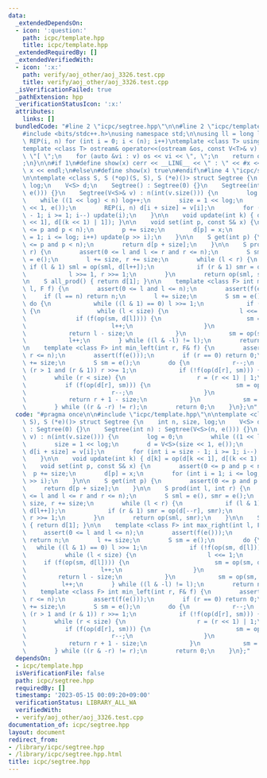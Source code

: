 ```yaml
---
data:
  _extendedDependsOn:
  - icon: ':question:'
    path: icpc/template.hpp
    title: icpc/template.hpp
  _extendedRequiredBy: []
  _extendedVerifiedWith:
  - icon: ':x:'
    path: verify/aoj_other/aoj_3326.test.cpp
    title: verify/aoj_other/aoj_3326.test.cpp
  _isVerificationFailed: true
  _pathExtension: hpp
  _verificationStatusIcon: ':x:'
  attributes:
    links: []
  bundledCode: "#line 2 \"icpc/segtree.hpp\"\n\n#line 2 \"icpc/template.hpp\"\n\n\
    #include <bits/stdc++.h>\nusing namespace std;\n\nusing ll = long long;\n#define\
    \ REP(i, n) for (int i = 0; i < (n); i++)\ntemplate <class T> using V = vector<T>;\n\
    template <class T> ostream& operator<<(ostream &os, const V<T>& v) {\n    os <<\
    \ \"[ \";\n    for (auto &vi : v) os << vi << \", \";\n    return os << \"]\"\
    ;\n}\n\n#if 1\n#define show(x) cerr << __LINE__ << \" : \" << #x << \" = \" <<\
    \ x << endl;\n#else\n#define show(x) true\n#endif\n#line 4 \"icpc/segtree.hpp\"\
    \n\ntemplate <class S, S (*op)(S, S), S (*e)()> struct Segtree {\n    int n, size,\
    \ log;\n    V<S> d;\n    Segtree() : Segtree(0) {}\n    Segtree(int n) : Segtree(V<S>(n,\
    \ e())) {}\n    Segtree(V<S>& v) : n(int(v.size())) {\n        log = 0;\n    \
    \    while ((1 << log) < n) log++;\n        size = 1 << log;\n        d = V<S>(size\
    \ << 1, e());\n        REP(i, n) d[i + size] = v[i];\n        for (int i = size\
    \ - 1; i >= 1; i--) update(i);\n    }\n\n    void update(int k) { d[k] = op(d[k\
    \ << 1], d[(k << 1) | 1]); }\n\n    void set(int p, const S& x) {\n        assert(0\
    \ <= p and p < n);\n        p += size;\n        d[p] = x;\n        for (int i\
    \ = 1; i <= log; i++) update(p >> i);\n    }\n\n    S get(int p) {\n        assert(0\
    \ <= p and p < n);\n        return d[p + size];\n    }\n\n    S prod(int l, int\
    \ r) {\n        assert(0 <= l and l <= r and r <= n);\n        S sml = e(), smr\
    \ = e();\n        l += size, r += size;\n        while (l < r) {\n           \
    \ if (l & 1) sml = op(sml, d[l++]);\n            if (r & 1) smr = op(d[--r], smr);\n\
    \            l >>= 1, r >>= 1;\n        }\n        return op(sml, smr);\n    }\n\
    \n    S all_prod() { return d[1]; }\n\n    template <class F> int max_right(int\
    \ l, F f) {\n        assert(0 <= l and l <= n);\n        assert(f(e()));\n   \
    \     if (l == n) return n;\n        l += size;\n        S sm = e();\n       \
    \ do {\n            while ((l & 1) == 0) l >>= 1;\n            if (!f(op(sm, d[l])))\
    \ {\n                while (l < size) {\n                    l <<= 1;\n      \
    \              if (f(op(sm, d[l]))) {\n                        sm = op(sm, d[l]);\n\
    \                        l++;\n                    }\n                }\n    \
    \            return l - size;\n            }\n            sm = op(sm, d[l]);\n\
    \            l++;\n        } while ((l & -l) != l);\n        return n;\n    }\n\
    \n    template <class F> int min_left(int r, F& f) {\n        assert(0 <= r and\
    \ r <= n);\n        assert(f(e()));\n        if (r == 0) return 0;\n        r\
    \ += size;\n        S sm = e();\n        do {\n            r--;\n            while\
    \ (r > 1 and (r & 1)) r >>= 1;\n            if (!f(op(d[r], sm))) {\n        \
    \        while (r < size) {\n                    r = (r << 1) | 1;\n         \
    \           if (f(op(d[r], sm))) {\n                        sm = op(d[r], sm);\n\
    \                        r--;\n                    }\n                }\n    \
    \            return r + 1 - size;\n            }\n            sm = op(d[r], sm);\n\
    \        } while ((r & -r) != r);\n        return 0;\n    }\n};\n"
  code: "#pragma once\n\n#include \"icpc/template.hpp\"\n\ntemplate <class S, S (*op)(S,\
    \ S), S (*e)()> struct Segtree {\n    int n, size, log;\n    V<S> d;\n    Segtree()\
    \ : Segtree(0) {}\n    Segtree(int n) : Segtree(V<S>(n, e())) {}\n    Segtree(V<S>&\
    \ v) : n(int(v.size())) {\n        log = 0;\n        while ((1 << log) < n) log++;\n\
    \        size = 1 << log;\n        d = V<S>(size << 1, e());\n        REP(i, n)\
    \ d[i + size] = v[i];\n        for (int i = size - 1; i >= 1; i--) update(i);\n\
    \    }\n\n    void update(int k) { d[k] = op(d[k << 1], d[(k << 1) | 1]); }\n\n\
    \    void set(int p, const S& x) {\n        assert(0 <= p and p < n);\n      \
    \  p += size;\n        d[p] = x;\n        for (int i = 1; i <= log; i++) update(p\
    \ >> i);\n    }\n\n    S get(int p) {\n        assert(0 <= p and p < n);\n   \
    \     return d[p + size];\n    }\n\n    S prod(int l, int r) {\n        assert(0\
    \ <= l and l <= r and r <= n);\n        S sml = e(), smr = e();\n        l +=\
    \ size, r += size;\n        while (l < r) {\n            if (l & 1) sml = op(sml,\
    \ d[l++]);\n            if (r & 1) smr = op(d[--r], smr);\n            l >>= 1,\
    \ r >>= 1;\n        }\n        return op(sml, smr);\n    }\n\n    S all_prod()\
    \ { return d[1]; }\n\n    template <class F> int max_right(int l, F f) {\n   \
    \     assert(0 <= l and l <= n);\n        assert(f(e()));\n        if (l == n)\
    \ return n;\n        l += size;\n        S sm = e();\n        do {\n         \
    \   while ((l & 1) == 0) l >>= 1;\n            if (!f(op(sm, d[l]))) {\n     \
    \           while (l < size) {\n                    l <<= 1;\n               \
    \     if (f(op(sm, d[l]))) {\n                        sm = op(sm, d[l]);\n   \
    \                     l++;\n                    }\n                }\n       \
    \         return l - size;\n            }\n            sm = op(sm, d[l]);\n  \
    \          l++;\n        } while ((l & -l) != l);\n        return n;\n    }\n\n\
    \    template <class F> int min_left(int r, F& f) {\n        assert(0 <= r and\
    \ r <= n);\n        assert(f(e()));\n        if (r == 0) return 0;\n        r\
    \ += size;\n        S sm = e();\n        do {\n            r--;\n            while\
    \ (r > 1 and (r & 1)) r >>= 1;\n            if (!f(op(d[r], sm))) {\n        \
    \        while (r < size) {\n                    r = (r << 1) | 1;\n         \
    \           if (f(op(d[r], sm))) {\n                        sm = op(d[r], sm);\n\
    \                        r--;\n                    }\n                }\n    \
    \            return r + 1 - size;\n            }\n            sm = op(d[r], sm);\n\
    \        } while ((r & -r) != r);\n        return 0;\n    }\n};"
  dependsOn:
  - icpc/template.hpp
  isVerificationFile: false
  path: icpc/segtree.hpp
  requiredBy: []
  timestamp: '2023-05-15 00:09:20+09:00'
  verificationStatus: LIBRARY_ALL_WA
  verifiedWith:
  - verify/aoj_other/aoj_3326.test.cpp
documentation_of: icpc/segtree.hpp
layout: document
redirect_from:
- /library/icpc/segtree.hpp
- /library/icpc/segtree.hpp.html
title: icpc/segtree.hpp
---
```

